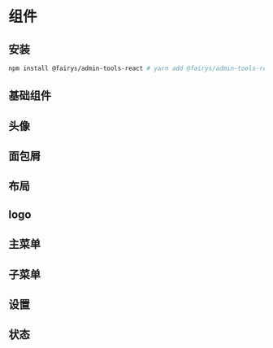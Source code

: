 # 组件

## 安装

```bash
npm install @fairys/admin-tools-react # yarn add @fairys/admin-tools-react # pnpm add @fairys/admin-tools-react
```

## 基础组件

## 头像

## 面包屑

## 布局

## logo

## 主菜单

## 子菜单

## 设置

## 状态